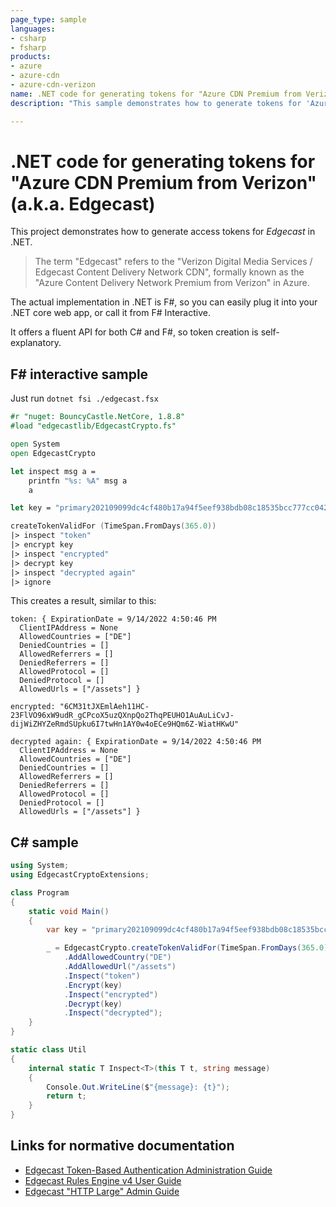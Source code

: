 ```yaml
---
page_type: sample
languages:
- csharp
- fsharp
products:
- azure
- azure-cdn
- azure-cdn-verizon
name: .NET code for generating tokens for "Azure CDN Premium from Verizon" (a.k.a. Edgecast)
description: "This sample demonstrates how to generate tokens for 'Azure CDN Premium from Verizon', so only authorized parties can download an asset from the CDN."

---
```


# .NET code for generating tokens for "Azure CDN Premium from Verizon" (a.k.a. Edgecast)

This project demonstrates how to generate access tokens for *Edgecast* in .NET.

> The term "Edgecast" refers to the "Verizon Digital Media Services / Edgecast Content Delivery Network CDN", formally known as the "Azure Content Delivery Network Premium from Verizon" in Azure.

The actual implementation in .NET is F#, so you can easily plug it into your .NET core web app, or call it from F# Interactive. 

It offers a fluent API for both C# and F#, so token creation is self-explanatory.

## F# interactive sample

Just run `dotnet fsi ./edgecast.fsx`

```fsharp
#r "nuget: BouncyCastle.NetCore, 1.8.8"
#load "edgecastlib/EdgecastCrypto.fs"

open System
open EdgecastCrypto

let inspect msg a =
    printfn "%s: %A" msg a
    a

let key = "primary202109099dc4cf480b17a94f5eef938bdb08c18535bcc777cc0420c29133d0134d635aa78a1e28f6b883619ed5f920bd3cd79bfe10c42b5d96b7eeb84571ceee4cb51d89"

createTokenValidFor (TimeSpan.FromDays(365.0))
|> inspect "token"
|> encrypt key
|> inspect "encrypted"
|> decrypt key
|> inspect "decrypted again"
|> ignore
```

This creates a result, similar to this:

```text
token: { ExpirationDate = 9/14/2022 4:50:46 PM
  ClientIPAddress = None
  AllowedCountries = ["DE"]
  DeniedCountries = []
  AllowedReferrers = []
  DeniedReferrers = []
  AllowedProtocol = []
  DeniedProtocol = []
  AllowedUrls = ["/assets"] }

encrypted: "6CM31tJXEmlAeh11HC-23FlVO96xW9udR_gCPcoX5uzQXnpQo2ThqPEUHO1AuAuLiCvJ-dijWiZHYZeRmdSUpku6I7twHn1AY0w4oECe9HQm6Z-WiatHKwU"

decrypted again: { ExpirationDate = 9/14/2022 4:50:46 PM
  ClientIPAddress = None
  AllowedCountries = ["DE"]
  DeniedCountries = []
  AllowedReferrers = []
  DeniedReferrers = []
  AllowedProtocol = []
  DeniedProtocol = []
  AllowedUrls = ["/assets"] }
```

## C# sample

```csharp
using System;
using EdgecastCryptoExtensions;

class Program
{
    static void Main()
    {
        var key = "primary202109099dc4cf480b17a94f5eef938bdb08c18535bcc777cc0420c29133d0134d635aa78a1e28f6b883619ed5f920bd3cd79bfe10c42b5d96b7eeb84571ceee4cb51d89";

        _ = EdgecastCrypto.createTokenValidFor(TimeSpan.FromDays(365.0))
            .AddAllowedCountry("DE")
            .AddAllowedUrl("/assets")
            .Inspect("token")
            .Encrypt(key)
            .Inspect("encrypted")
            .Decrypt(key)
            .Inspect("decrypted");
    }
}

static class Util
{
    internal static T Inspect<T>(this T t, string message)
    {
        Console.Out.WriteLine($"{message}: {t}");
        return t;
    }
}
```

## Links for normative documentation

- [Edgecast Token-Based Authentication Administration Guide](https://docs.edgecast.com/pdfs/VDMS_Token-Based_Authentication_Admin_Guide.pdf)
- [Edgecast Rules Engine v4 User Guide](https://docs.edgecast.com/pdfs/VDMS_Rules_Engine_v4_User_Guide.pdf)
- [Edgecast "HTTP Large" Admin Guide](https://docs.edgecast.com/pdfs/VDMS_HTTP_Large_Admin_Guide.pdf)
